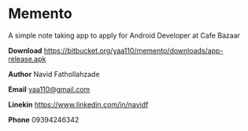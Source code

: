 Memento
=======
A simple note taking app to apply for Android Developer at Cafe Bazaar

**Download** https://bitbucket.org/yaa110/memento/downloads/app-release.apk

**Author**  Navid Fathollahzade

**Email**   yaa110@gmail.com

**Linekin** https://www.linkedin.com/in/navidf

**Phone**   09394246342
